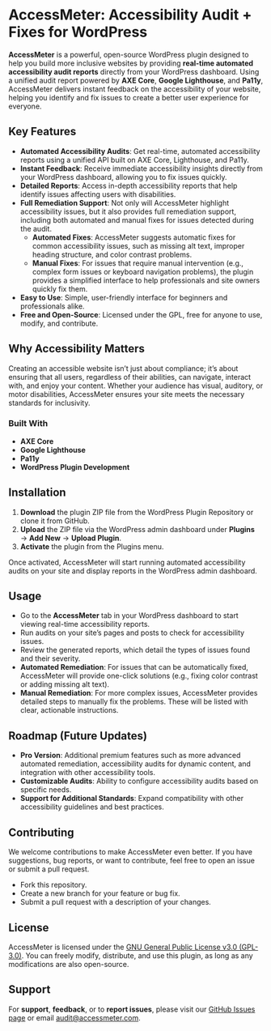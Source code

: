 # AccessMeter: Accessibility Audit + Fixes for WordPress

**AccessMeter** is a powerful, open-source WordPress plugin designed to help you build more inclusive websites by providing **real-time automated accessibility audit reports** directly from your WordPress dashboard. Using a unified audit report powered by **AXE Core**, **Google Lighthouse**, and **Pa11y**, AccessMeter delivers instant feedback on the accessibility of your website, helping you identify and fix issues to create a better user experience for everyone.

## Key Features

- **Automated Accessibility Audits**: Get real-time, automated accessibility reports using a unified API built on AXE Core, Lighthouse, and Pa11y.
- **Instant Feedback**: Receive immediate accessibility insights directly from your WordPress dashboard, allowing you to fix issues quickly.
- **Detailed Reports**: Access in-depth accessibility reports that help identify issues affecting users with disabilities.
- **Full Remediation Support**: Not only will AccessMeter highlight accessibility issues, but it also provides full remediation support, including both automated and manual fixes for issues detected during the audit.
  - **Automated Fixes**: AccessMeter suggests automatic fixes for common accessibility issues, such as missing alt text, improper heading structure, and color contrast problems.
  - **Manual Fixes**: For issues that require manual intervention (e.g., complex form issues or keyboard navigation problems), the plugin provides a simplified interface to help professionals and site owners quickly fix them.
- **Easy to Use**: Simple, user-friendly interface for beginners and professionals alike.
- **Free and Open-Source**: Licensed under the GPL, free for anyone to use, modify, and contribute.

## Why Accessibility Matters

Creating an accessible website isn’t just about compliance; it’s about ensuring that all users, regardless of their abilities, can navigate, interact with, and enjoy your content. Whether your audience has visual, auditory, or motor disabilities, AccessMeter ensures your site meets the necessary standards for inclusivity.

### Built With

- **AXE Core**
- **Google Lighthouse**
- **Pa11y**
- **WordPress Plugin Development**

## Installation

1. **Download** the plugin ZIP file from the WordPress Plugin Repository or clone it from GitHub.
2. **Upload** the ZIP file via the WordPress admin dashboard under **Plugins** → **Add New** → **Upload Plugin**.
3. **Activate** the plugin from the Plugins menu.

Once activated, AccessMeter will start running automated accessibility audits on your site and display reports in the WordPress admin dashboard.

## Usage

- Go to the **AccessMeter** tab in your WordPress dashboard to start viewing real-time accessibility reports.
- Run audits on your site’s pages and posts to check for accessibility issues.
- Review the generated reports, which detail the types of issues found and their severity.
- **Automated Remediation**: For issues that can be automatically fixed, AccessMeter will provide one-click solutions (e.g., fixing color contrast or adding missing alt text).
- **Manual Remediation**: For more complex issues, AccessMeter provides detailed steps to manually fix the problems. These will be listed with clear, actionable instructions.

## Roadmap (Future Updates)

- **Pro Version**: Additional premium features such as more advanced automated remediation, accessibility audits for dynamic content, and integration with other accessibility tools.
- **Customizable Audits**: Ability to configure accessibility audits based on specific needs.
- **Support for Additional Standards**: Expand compatibility with other accessibility guidelines and best practices.

## Contributing

We welcome contributions to make AccessMeter even better. If you have suggestions, bug reports, or want to contribute, feel free to open an issue or submit a pull request.

- Fork this repository.
- Create a new branch for your feature or bug fix.
- Submit a pull request with a description of your changes.

## License

AccessMeter is licensed under the [GNU General Public License v3.0 (GPL-3.0)](https://www.gnu.org/licenses/gpl-3.0.html). You can freely modify, distribute, and use this plugin, as long as any modifications are also open-source.

## Support

For **support**, **feedback**, or to **report issues**, please visit our [GitHub Issues page](https://github.com/Sammy10000/accessmeter/issues) or email audit@accessmeter.com.

